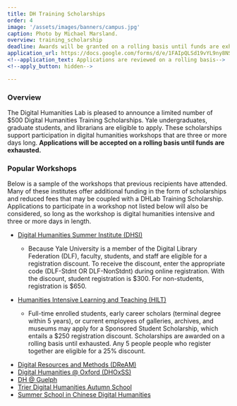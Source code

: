 ```yaml
---
title: DH Training Scholarships
order: 4
image: '/assets/images/banners/campus.jpg'
caption: Photo by Michael Marsland.
overview: training_scholarship
deadline: Awards will be granted on a rolling basis until funds are exhausted.
application_url: https://docs.google.com/forms/d/e/1FAIpQLSd19vYL9ny8NSUroCHykeK1ip2-Xz2RnpWXZZoXQZWY9VFBXQ/viewform?usp=sf_link
<!--application_text: Applications are reviewed on a rolling basis-->
<!--apply_button: hidden-->

---
```


### Overview

The Digital Humanities Lab is pleased to announce a limited number of $500 Digital Humanities Training Scholarships. Yale undergraduates, graduate students, and librarians are eligible to apply. These scholarships support participation in digital humanities workshops that are three or more days long. **Applications will be accepted on a rolling basis until funds are exhausted.**
<br/>

### Popular Workshops

Below is a sample of the workshops that previous recipients have attended. Many of these institutes offer additional funding in the form of scholarships and reduced fees that may be coupled with a DHLab Training Scholarship. Applications to participate in a workshop not listed below will also be considered, so long as the workshop is digital humanities intensive and three or more days in length.

<ul>
  <li><a href='http://www.dhsi.org/' target='_blank'>Digital Humanities Summer Institute (DHSI)</a></li>
  <ul>
    <li>Because Yale University is a member of the Digital Library Federation (DLF), faculty, students, and staff are eligible for a registration discount. To receive the discount, enter the appropriate code (DLF-Stdnt  OR  DLF-NonStdnt) during online registration. With the discount, student registration is $300. For non-students, registration is $650.</li>
  </ul>
</ul>
<ul>
  <li><a href='http://www.dhtraining.org/hilt/' target='_blank'>Humanities Intensive Learning and Teaching (HILT)</a></li>
  <ul>
    <li>Full-time enrolled students, early career scholars (terminal degree within 5 years), or current employees of galleries, archives, and museums may apply for a Sponsored Student Scholarship, which entails a $250 registration discount. Scholarships are awarded on a rolling basis until exhausted. Any 5 people people who register together are eligible for a 25% discount.</li>
  </ul>
</ul>
<ul>
  <li><a href='http://web.sas.upenn.edu/dream-lab/' target='_blank'>Digital Resources and Methods (DReAM)</a></li>
  <li><a href='https://digital.humanities.ox.ac.uk/dhoxss/' target='_blank'>Digital Humanities @ Oxford (DHOxSS)</a></li>
  <li><a href='https://www.uoguelph.ca/arts/dhguelph' target='_blank'>DH @ Guelph</a></li>
  <li><a href='https://www.uni-trier.de/index.php?id=1175&L=2' target='_blank'>Trier Digital Humanities Autumn School</a></li>
  <li><a href='http://www.cckf.org/en/activities/2017070304' target='_blank'>Summer School in Chinese Digital Humanities</a></li>
</ul>
